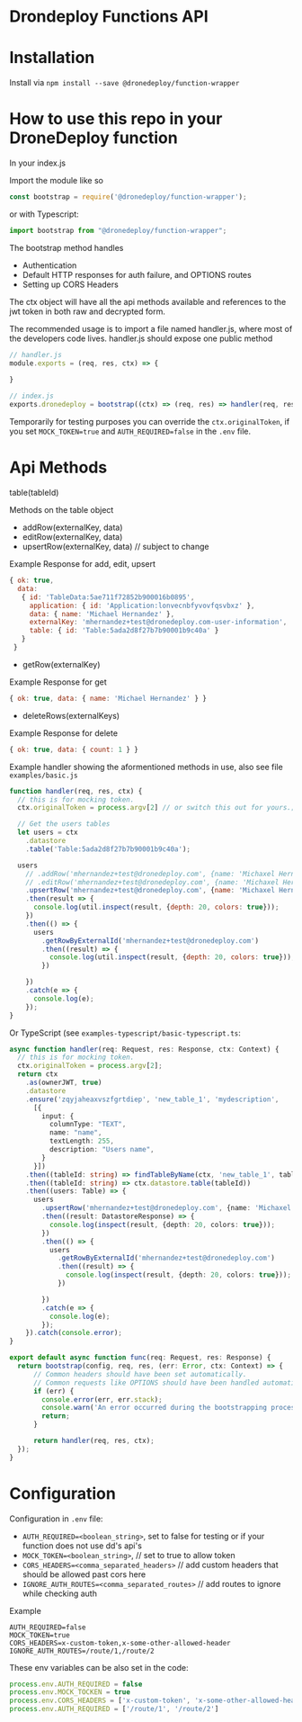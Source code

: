 Drondeploy Functions API
========================

Installation
============

Install via
`npm install --save @dronedeploy/function-wrapper`


How to use this repo in your DroneDeploy function
==========

In your index.js

Import the module like so

```javascript
const bootstrap = require('@dronedeploy/function-wrapper');
```

or with Typescript:

```typescript
import bootstrap from "@dronedeploy/function-wrapper";
```

The bootstrap method handles
- Authentication
- Default HTTP responses for auth failure, and OPTIONS routes
- Setting up CORS Headers

The ctx object will have all the api methods available
and references to the jwt token in both raw and decrypted form.

The recommended usage is to import a file named handler.js, where most of the developers code lives. handler.js should expose one public method

```javascript
// handler.js
module.exports = (req, res, ctx) => {
   
}
```

```javascript
// index.js
exports.dronedeploy = bootstrap((ctx) => (req, res) => handler(req, res, ctx));
```

Temporarily for testing purposes you can override the `ctx.originalToken`, if you set `MOCK_TOKEN=true` and `AUTH_REQUIRED=false` in the `.env` file.

Api Methods
================

table(tableId)

Methods on the table object

- addRow(externalKey, data)
- editRow(externalKey, data)
- upsertRow(externalKey, data) // subject to change

Example Response for add, edit, upsert

```javascript
{ ok: true,
  data:
   { id: 'TableData:5ae711f72852b900016b0895',
     application: { id: 'Application:lonvecnbfyvovfqsvbxz' },
     data: { name: 'Michael Hernandez' },
     externalKey: 'mhernandez+test@dronedeploy.com-user-information',
     table: { id: 'Table:5ada2d8f27b7b90001b9c40a' }
   }
 }
```
- getRow(externalKey)

Example Response for get

```javascript
{ ok: true, data: { name: 'Michael Hernandez' } }
```
- deleteRows(externalKeys)

Example Response for delete

```javascript
{ ok: true, data: { count: 1 } }
```

Example handler showing the aformentioned methods in use, also see file `examples/basic.js`

```javascript
function handler(req, res, ctx) {
  // this is for mocking token.
  ctx.originalToken = process.argv[2] // or switch this out for yours.;

  // Get the users tables
  let users = ctx
    .datastore
    .table('Table:5ada2d8f27b7b90001b9c40a');

  users
    // .addRow('mhernandez+test@dronedeploy.com', {name: 'Michaxel Hernandez'})
    // .editRow('mhernandez+test@dronedeploy.com', {name: 'Michaxel Hernandez'})
    .upsertRow('mhernandez+test@dronedeploy.com', {name: 'Michaxel Hernandez'})
    .then(result => {
      console.log(util.inspect(result, {depth: 20, colors: true}));
    })
    .then(() => {
      users
        .getRowByExternalId('mhernandez+test@dronedeploy.com')
        .then((result) => {
          console.log(util.inspect(result, {depth: 20, colors: true}));
        })

    })
    .catch(e => {
      console.log(e);
    });
}
```

Or TypeScript (see `examples-typescript/basic-typescript.ts`:

```typescript
async function handler(req: Request, res: Response, ctx: Context) {
  // this is for mocking token.
  ctx.originalToken = process.argv[2];
  return ctx
    .as(ownerJWT, true)
    .datastore
    .ensure('zqyjaheaxvszfgrtdiep', 'new_table_1', 'mydescription',
      [{
        input: {
          columnType: "TEXT",
          name: "name",
          textLength: 255,
          description: "Users name",
        }
      }])
    .then((tableId: string) => findTableByName(ctx, 'new_table_1', tableId))
    .then((tableId: string) => ctx.datastore.table(tableId))
    .then((users: Table) => {
      users
        .upsertRow('mhernandez+test@dronedeploy.com', {name: 'Michaxel Hernandez'})
        .then((result: DatastoreResponse) => {
          console.log(inspect(result, {depth: 20, colors: true}));
        })
        .then(() => {
          users
            .getRowByExternalId('mhernandez+test@dronedeploy.com')
            .then((result) => {
              console.log(inspect(result, {depth: 20, colors: true}));
            })

        })
        .catch(e => {
          console.log(e);
        });
    }).catch(console.error);
}

export default async function func(req: Request, res: Response) {
  return bootstrap(config, req, res, (err: Error, ctx: Context) => {
      // Common headers should have been set automatically.
      // Common requests like OPTIONS should have been handled automatically.
      if (err) {
        console.error(err, err.stack);
        console.warn('An error occurred during the bootstrapping process. A default response has been sent and code paths have been stopped.');
        return;
      }

      return handler(req, res, ctx);
  });
}
```

Configuration
================
Configuration in `.env` file:
- `AUTH_REQUIRED=<boolean_string>`, set to false for testing or if your function does not use dd's api's
- `MOCK_TOKEN=<boolean_string>`, // set to true to allow token
- `CORS_HEADERS=<comma_separated_headers>` // add custom headers that should be allowed past cors here
- `IGNORE_AUTH_ROUTES=<comma_separated_routes>` // add routes to ignore while checking auth

Example
```
AUTH_REQUIRED=false
MOCK_TOKEN=true
CORS_HEADERS=x-custom-token,x-some-other-allowed-header
IGNORE_AUTH_ROUTES=/route/1,/route/2
```

These env variables can be also set in the code:
```javascript
process.env.AUTH_REQUIRED = false
process.env.MOCK_TOCKEN = true
process.env.CORS_HEADERS = ['x-custom-token', 'x-some-other-allowed-header']
process.env.AUTH_REQUIRED = ['/route/1', '/route/2']
```
